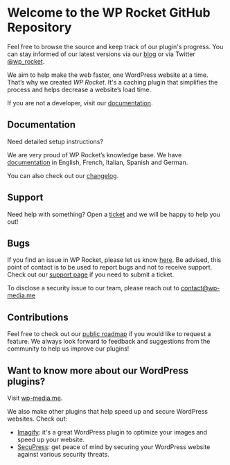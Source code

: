 # Welcome to the WP Rocket GitHub Repository
Feel free to browse the source and keep track of our plugin's progress. You can stay informed of our latest versions via our [blog](https://blog.wp-rocket.me/?utm_source=github&utm_medium=wp_rocket_profile) or via Twitter [@wp_rocket](https://twitter.com/wp_rocket).

We aim to help make the web faster, one WordPress website at a time. That’s why we created *WP Rocket*. It's a caching plugin that simplifies the process and helps decrease a website’s load time.

If you are not a developer, visit our [documentation](http://docs.wp-rocket.me/?utm_source=github&utm_medium=wp_rocket_profile).

## Documentation

Need detailed setup instructions?

We are very proud of WP Rocket’s knowledge base.
We have [documentation](http://docs.wp-rocket.me/?utm_source=github&utm_medium=wp_rocket_profile) in English, French, Italian, Spanish and German.

You can also check out our [changelog](https://wp-rocket.me/changelog/?utm_source=github&utm_medium=wp_rocket_profile).

## Support

Need help with something? Open a [ticket](https://wp-rocket.me/support/?utm_source=github&utm_medium=wp_rocket_profile) and we will be happy to help you out!

## Bugs

If you find an issue in WP Rocket, please let us know [here](https://github.com/wp-media/wp-rocket/issues).
Be advised, this point of contact is to be used to report bugs and not to receive support.
Check out our [support page](https://wp-rocket.me/support/?utm_source=github&utm_medium=wp_rocket_profile) if you need to submit a ticket.

To disclose a security issue to our team, please reach out to contact@wp-media.me

## Contributions

Feel free to check out our [public roadmap](https://trello.com/b/CrUcz6Jy/wp-rocket-roadmap) if you would like to request a feature. We always look forward to feedback and suggestions from the community to help us improve our plugins!

## Want to know more about our WordPress plugins?

Visit [wp-media.me](https://wp-media.me/?utm_source=github&utm_medium=wp_rocket_profile).

We also make other plugins that help speed up and secure WordPress websites. Check out:

* [Imagify](https://imagify.io): it's a great WordPress plugin to optimize your images and speed up your website.
* [SecuPress](https://secupress.me): get peace of mind by securing your WordPress website against various security threats.
